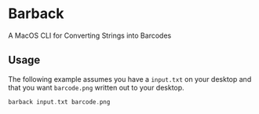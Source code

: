 # Barback

A MacOS CLI for Converting Strings into Barcodes

## Usage

The following example assumes you have a `input.txt` on your desktop and that you want `barcode.png` written out to your desktop.

```swift
barback input.txt barcode.png
```
